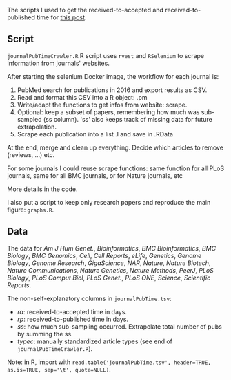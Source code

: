 The scripts I used to get the received-to-accepted and received-to-published time for [this post](http://jmonlong.github.io/Hippocamplus/2018/02/23/journals-comparison/).

## Script

`journalPubTimeCrawler.R` R script uses `rvest` and `RSelenium` to scrape information from journals' websites.

After starting the selenium Docker image, the workflow for each journal is:

1. PubMed search for publications in 2016 and export results as CSV.
1. Read and format this CSV into a R object: <journal>.pm
1. Write/adapt the functions to get infos from website: scrape.<journal>
1. Optional: keep a subset of papers, remembering how much was sub-sampled (ss column). 'ss' also keeps track of missing data for future extrapolation.
1. Scrape each publication into a list <journal>.l and save in <journal>.RData

At the end, merge and clean up everything. Decide which articles to remove (reviews, ...) etc.

For some journals I could reuse scrape functions: same function for all PLoS journals, same for all BMC journals, or for Nature journals, etc

More details in the code.

I also put a script to keep only research papers and reproduce the main figure: `graphs.R`.

## Data

The data for *Am J Hum Genet.*, *Bioinformatics*, *BMC Bioinformatics*, *BMC Biology*, *BMC Genomics*, *Cell*, *Cell Reports*, *eLife*, *Genetics*, *Genome Biology*, *Genome Research*, *GigaScience*, *NAR*, *Nature*, *Nature Biotech*, *Nature Communications*, *Nature Genetics*, *Nature Methods*, *PeerJ*, *PLoS Biology*, *PLoS Comput Biol*, *PLoS Genet.*, *PLoS ONE*, *Science*, *Scientific Reports*.

The non-self-explanatory columns in `journalPubTime.tsv`:

- *ra*: received-to-accepted time in days.
- *rp*: received-to-published time in days.
- *ss*: how much sub-sampling occurred. Extrapolate total number of pubs by summing the ss.
- *typec*: manually standardized article types (see end of `journalPubTimeCrawler.R`).

Note: in R, import with `read.table('journalPubTime.tsv', header=TRUE, as.is=TRUE, sep='\t', quote=NULL)`. 
